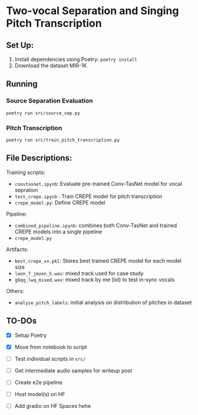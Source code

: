 # Two-vocal Separation and Singing Pitch Transcription

## Set Up:
1. Install dependencies using Poetry: `poetry install`
2. Download the dataset MIR-1K

## Running
### Source Separation Evaluation
`poetry run src/source_sep.py`

### Pitch Transcription
`poetry run src/train_pitch_transcription.py`




## File Descriptions:
Training scripts:
- `convtasnet.ipynb`: Evaluate pre-trained Conv-TasNet model for vocal sepration
- `test_crepe.ipynb` : Train CREPE model for pitch transcription
- `crepe_model.py`: Define CREPE model

Pipeline:
- `combined_pipeline.ipynb`: combines both Conv-TasNet and trained CREPE models into a single pipeline
- `crepe_model.py`

Artifacts:
- `best_crepe_xx.pkl`: Stores best trained CREPE model for each model size
- `leon_7_jmzen_5.wav`: mixed track used for case study
- `gbqq_lwq_mixed.wav`: mixed track by me (lol) to test in-sync vocals 

Others:
- `analyze_pitch_labels`: initial analysis on distribution of pitches in dataset

## TO-DOs
- [x] Setup Poetry
- [x] Move from notebook to script
- [ ] Test individual scripts in `src/`
- [ ] Get intermediate audio samples for writeup post
- [ ] Create e2e pipeline
- [ ] Host model(s) on HF
- [ ] Add gradio on HF Spaces hehe


